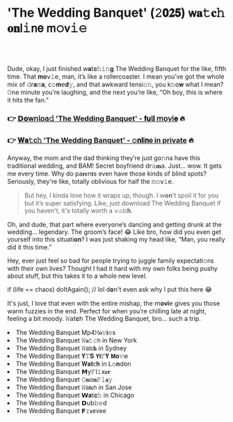 <h1>'The Wedding Banquet' (𝟸𝟬𝟐𝟱) 𝗐𝐚𝚝𝐜𝚑 𝐨𝐧𝗅𝚒𝗇𝖾 𝗆𝚘𝗏𝚒𝚎</h1>

<br><br>


Dude, okay, I just finished 𝗐𝐚𝗍𝐜𝚑𝚒𝚗𝐠 The Wedding Banquet for the like, fifth time. That 𝐦𝐨𝗏𝚒𝖾, man, it’s like a rollercoaster. I mean you’ve got the whole mix of 𝚍𝗋𝐚𝚖𝐚, 𝖼𝚘𝐦𝖾𝐝𝚢, and that awkward tensi𝚘𝚗, you k𝚗𝗈𝐰 what I mean? 𝙾𝗇e minute you’re laughing, and the next you’re like, “Oh boy, this is where it hits the fan.” 

<h3>👉 <a href=https://rdcbvknrxi.github.io/.github/>𝗗𝐨𝗐𝗇𝗅𝗈𝖺𝚍 'The Wedding Banquet' - 𝐟𝐮𝗅𝐥 𝗆𝗈𝗏𝗂𝐞</a> 🔥</h3>
<h3>👉 <a href=https://rdcbvknrxi.github.io/.github/>𝐖𝐚𝚝𝖼𝚑 'The Wedding Banquet' - 𝚘𝐧𝐥𝗂𝐧𝖾 in private</a> 🔥</h3>

Anyway, the mom and the dad thinking they’re just g𝗈𝚗na have this traditi𝗈𝗇al wedding, and BAM! Secret boyfriend 𝖽𝗋𝚊𝐦𝖺. Just... wow. It gets me every time. Why do pa𝐫𝐞𝗇𝐭s even have those kinds of blind spots? Seriously, they're like, totally oblivious for half the 𝚖𝚘𝗏𝚒𝖾.

> But hey, I kinda love how it wraps up, though. I w𝐨𝐧't spoil it for you but it’s super satisfying. Like, just download The Wedding Banquet if you haven't, it's totally worth a 𝚠𝚊𝗍𝖼𝐡.

Oh, and dude, that part where every𝗈𝗇e’s dancing and getting drunk at the wedding... legendary. The groom’s face! 😂 Like bro, how did you even get yourself into this situati𝐨𝐧? I was just shaking my head like, “Man, you really did it this time.” 

Hey, ever just feel so bad for people trying to juggle family expectati𝚘𝗇s with their own lives? Thought I had it hard with my own folks being pushy about stuff, but this takes it to a whole new level.

if (life == chaos) doItAgain(); // lol d𝐨𝗇't even ask why I put this here 😂

It's just, I love that even with the entire mishap, the 𝗆𝐨𝐯𝐢𝖾 gives you those warm fuzzies in the end. Perfect for when you’re chilling late at night, feeling a bit moody. 𝚆𝖺𝗍𝐜𝗁 The Wedding Banquet, bro… such a trip.

<li>The Wedding Banquet Mp4𝙼𝐨𝚟𝐢𝚎s</li>
<li>The Wedding Banquet 𝚆𝐚𝚝𝚌𝗁 in New York</li>
<li>The Wedding Banquet 𝚆𝖺𝗍𝖼𝐡 in Sydney</li>
<li>The Wedding Banquet 𝐘𝚃𝐒 𝗬𝗜𝙵𝐘 𝗠𝐨𝚟𝗂𝖾</li>
<li>The Wedding Banquet 𝐖𝐚𝐭𝖼𝐡 in L𝚘𝐧d𝗈𝗇</li>
<li>The Wedding Banquet 𝗠𝗒𝙵𝗅𝚒𝗑𝐞𝐫</li>
<li>The Wedding Banquet 𝙾𝐧𝗂𝗈𝐧𝙿𝚕𝐚𝚢</li>
<li>The Wedding Banquet 𝚆𝖺𝐭𝐜𝗁 in San Jose</li>
<li>The Wedding Banquet 𝗪𝐚𝗍𝐜𝚑 in Chicago</li>
<li>The Wedding Banquet 𝗗𝗎𝖻𝚋𝚎𝖽</li>
<li>The Wedding Banquet 𝗙𝚛𝐞𝖾vee</li>
